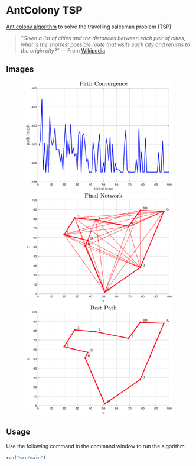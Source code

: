 # AntColony TSP

[Ant colony algorithm](https://en.wikipedia.org/wiki/Ant_colony_optimization_algorithms) to solve the travelling salesman problem (TSP):

> _"Given a list of cities and the distances between each pair of cities, what is the shortest possible route that visits each city and returns to the origin city?"_ — From [Wikipedia](https://en.wikipedia.org/wiki/Travelling_salesman_problem)




## Images

<p align="center">
    <img width="400" height="300" src="images/path_convergence.png">
    <img width="400" height="300" src="images/final_network.png">
    <img width="400" height="300" src="images/best_path.png">
</p>

## Usage
Use the following command in the command window to run the algorithm:

```matlab
run("src/main")
```
